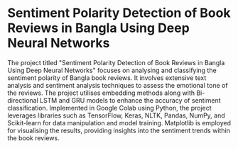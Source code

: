 # Sentiment Polarity Detection of Book Reviews in Bangla Using Deep Neural Networks
The project titled "Sentiment Polarity Detection of Book Reviews in Bangla Using Deep Neural Networks" focuses on analysing and classifying the sentiment polarity of Bangla book reviews. It involves extensive text analysis and sentiment analysis techniques to assess the emotional tone of the reviews. The project utilises embedding methods along with Bi-directional LSTM and GRU models to enhance the accuracy of sentiment classification. Implemented in Google Colab using Python, the project leverages libraries such as TensorFlow, Keras, NLTK, Pandas, NumPy, and Scikit-learn for data manipulation and model training. Matplotlib is employed for visualising the results, providing insights into the sentiment trends within the book reviews.
